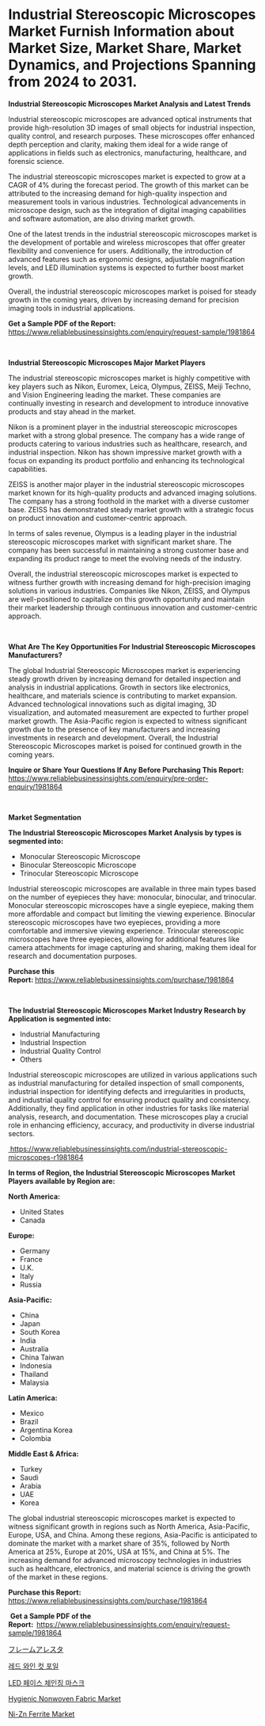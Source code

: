 <p><h1>Industrial Stereoscopic Microscopes Market Furnish Information about Market Size, Market Share, Market Dynamics, and Projections Spanning from 2024 to 2031.</h1></p><p><strong>Industrial Stereoscopic Microscopes Market Analysis and Latest Trends</strong></p>
<p><p>Industrial stereoscopic microscopes are advanced optical instruments that provide high-resolution 3D images of small objects for industrial inspection, quality control, and research purposes. These microscopes offer enhanced depth perception and clarity, making them ideal for a wide range of applications in fields such as electronics, manufacturing, healthcare, and forensic science.</p><p>The industrial stereoscopic microscopes market is expected to grow at a CAGR of 4% during the forecast period. The growth of this market can be attributed to the increasing demand for high-quality inspection and measurement tools in various industries. Technological advancements in microscope design, such as the integration of digital imaging capabilities and software automation, are also driving market growth.</p><p>One of the latest trends in the industrial stereoscopic microscopes market is the development of portable and wireless microscopes that offer greater flexibility and convenience for users. Additionally, the introduction of advanced features such as ergonomic designs, adjustable magnification levels, and LED illumination systems is expected to further boost market growth.</p><p>Overall, the industrial stereoscopic microscopes market is poised for steady growth in the coming years, driven by increasing demand for precision imaging tools in industrial applications.</p></p>
<p><strong>Get a Sample PDF of the Report:&nbsp;</strong> <a href="https://www.reliablebusinessinsights.com/enquiry/request-sample/1981864">https://www.reliablebusinessinsights.com/enquiry/request-sample/1981864</a></p>
<p>&nbsp;</p>
<p><strong>Industrial Stereoscopic Microscopes Major Market Players</strong></p>
<p><p>The industrial stereoscopic microscopes market is highly competitive with key players such as Nikon, Euromex, Leica, Olympus, ZEISS, Meiji Techno, and Vision Engineering leading the market. These companies are continually investing in research and development to introduce innovative products and stay ahead in the market.</p><p>Nikon is a prominent player in the industrial stereoscopic microscopes market with a strong global presence. The company has a wide range of products catering to various industries such as healthcare, research, and industrial inspection. Nikon has shown impressive market growth with a focus on expanding its product portfolio and enhancing its technological capabilities.</p><p>ZEISS is another major player in the industrial stereoscopic microscopes market known for its high-quality products and advanced imaging solutions. The company has a strong foothold in the market with a diverse customer base. ZEISS has demonstrated steady market growth with a strategic focus on product innovation and customer-centric approach.</p><p>In terms of sales revenue, Olympus is a leading player in the industrial stereoscopic microscopes market with significant market share. The company has been successful in maintaining a strong customer base and expanding its product range to meet the evolving needs of the industry.</p><p>Overall, the industrial stereoscopic microscopes market is expected to witness further growth with increasing demand for high-precision imaging solutions in various industries. Companies like Nikon, ZEISS, and Olympus are well-positioned to capitalize on this growth opportunity and maintain their market leadership through continuous innovation and customer-centric approach.</p></p>
<p>&nbsp;</p>
<p><strong>What Are The Key Opportunities For Industrial Stereoscopic Microscopes Manufacturers?</strong></p>
<p><p>The global Industrial Stereoscopic Microscopes market is experiencing steady growth driven by increasing demand for detailed inspection and analysis in industrial applications. Growth in sectors like electronics, healthcare, and materials science is contributing to market expansion. Advanced technological innovations such as digital imaging, 3D visualization, and automated measurement are expected to further propel market growth. The Asia-Pacific region is expected to witness significant growth due to the presence of key manufacturers and increasing investments in research and development. Overall, the Industrial Stereoscopic Microscopes market is poised for continued growth in the coming years.</p></p>
<p><strong>Inquire or Share Your Questions If Any Before Purchasing This Report:</strong> <a href="https://www.reliablebusinessinsights.com/enquiry/pre-order-enquiry/1981864">https://www.reliablebusinessinsights.com/enquiry/pre-order-enquiry/1981864</a></p>
<p>&nbsp;</p>
<p><strong>Market Segmentation</strong></p>
<p><strong>The Industrial Stereoscopic Microscopes Market Analysis by types is segmented into:</strong></p>
<p><ul><li>Monocular Stereoscopic Microscope</li><li>Binocular Stereoscopic Microscope</li><li>Trinocular Stereoscopic Microscope</li></ul></p>
<p><p>Industrial stereoscopic microscopes are available in three main types based on the number of eyepieces they have: monocular, binocular, and trinocular. Monocular stereoscopic microscopes have a single eyepiece, making them more affordable and compact but limiting the viewing experience. Binocular stereoscopic microscopes have two eyepieces, providing a more comfortable and immersive viewing experience. Trinocular stereoscopic microscopes have three eyepieces, allowing for additional features like camera attachments for image capturing and sharing, making them ideal for research and documentation purposes.</p></p>
<p><strong>Purchase this Report:&nbsp;</strong><a href="https://www.reliablebusinessinsights.com/purchase/1981864">https://www.reliablebusinessinsights.com/purchase/1981864</a></p>
<p>&nbsp;</p>
<p><strong>The Industrial Stereoscopic Microscopes Market Industry Research by Application is segmented into:</strong></p>
<p><ul><li>Industrial Manufacturing</li><li>Industrial Inspection</li><li>Industrial Quality Control</li><li>Others</li></ul></p>
<p><p>Industrial stereoscopic microscopes are utilized in various applications such as industrial manufacturing for detailed inspection of small components, industrial inspection for identifying defects and irregularities in products, and industrial quality control for ensuring product quality and consistency. Additionally, they find application in other industries for tasks like material analysis, research, and documentation. These microscopes play a crucial role in enhancing efficiency, accuracy, and productivity in diverse industrial sectors.</p></p>
<p><a href="https://www.reliablebusinessinsights.com/industrial-stereoscopic-microscopes-r1981864">&nbsp;https://www.reliablebusinessinsights.com/industrial-stereoscopic-microscopes-r1981864</a></p>
<p><strong>In terms of Region, the Industrial Stereoscopic Microscopes Market Players available by Region are:</strong></p>
<p>
    <p> <strong> North America: </strong>
        <ul>
            <li>United States</li>
            <li>Canada</li>
        </ul>
        </p> 
    <p> <strong> Europe: </strong>
        <ul>
            <li>Germany</li>
            <li>France</li>
            <li>U.K.</li>
            <li>Italy</li>
            <li>Russia</li>
        </ul>
        </p> 
    <p> <strong> Asia-Pacific: </strong>
        <ul>
            <li>China</li>
            <li>Japan</li>
            <li>South Korea</li>
            <li>India</li>
            <li>Australia</li>
            <li>China Taiwan</li>
            <li>Indonesia</li>
            <li>Thailand</li>
            <li>Malaysia</li>
        </ul>
        </p> 
    <p> <strong> Latin America: </strong>
        <ul>
            <li>Mexico</li>
            <li>Brazil</li>
            <li>Argentina Korea</li>
            <li>Colombia</li>
        </ul>
        </p> 
    <p> <strong> Middle East & Africa: </strong>
        <ul>
            <li>Turkey</li>
            <li>Saudi</li>
            <li>Arabia</li>
            <li>UAE</li>
            <li>Korea</li>
        </ul>
    </p>
    </p>
<p><p>The global industrial stereoscopic microscopes market is expected to witness significant growth in regions such as North America, Asia-Pacific, Europe, USA, and China. Among these regions, Asia-Pacific is anticipated to dominate the market with a market share of 35%, followed by North America at 25%, Europe at 20%, USA at 15%, and China at 5%. The increasing demand for advanced microscopy technologies in industries such as healthcare, electronics, and material science is driving the growth of the market in these regions.</p></p>
<p><strong>Purchase this Report: </strong><a href="https://www.reliablebusinessinsights.com/purchase/1981864">https://www.reliablebusinessinsights.com/purchase/1981864</a></p>
<p>&nbsp;<strong>Get a Sample PDF of the Report:&nbsp;&nbsp;</strong><a href="https://www.reliablebusinessinsights.com/enquiry/request-sample/1981864">https://www.reliablebusinessinsights.com/enquiry/request-sample/1981864</a></p>
<p><strong></strong></p>
<p><p><a href="https://github.com/xnljig2898992/Market-Research-Report-List-2/blob/main/2695446165312.md">フレームアレスタ</a></p><p><a href="https://github.com/LuckeyCorbin/Market-Research-Report-List-1/blob/main/8632067178436.md">레드 와인 컷 포일</a></p><p><a href="https://github.com/shampaakter36/Market-Research-Report-List-1/blob/main/1299408178435.md">LED 페이스 체인징 마스크</a></p><p><a href="https://www.linkedin.com/pulse/analyzing-hygienic-nonwoven-fabric-market-dynamics-growth-qzpvc">Hygienic Nonwoven Fabric Market</a></p><p><a href="https://www.linkedin.com/pulse/ni-zn-ferrite-market-outlook-complete-industry-analysis-2024-2031-b7ajc">Ni-Zn Ferrite Market</a></p></p>